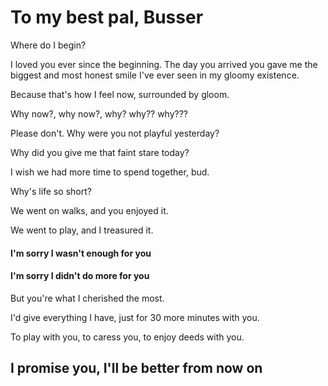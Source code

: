 # To my best pal, Busser
Where do I begin?

I loved you ever since the beginning. The day you arrived you gave me the biggest and most honest smile I've ever seen in my gloomy existence.

Because that's how I feel now, surrounded by gloom.

Why now?, why now?, why? why?? why???

Please don't. Why were you not playful yesterday?

Why did you give me that faint stare today?

I wish we had more time to spend together, bud.

Why's life so short?

We went on walks, and you enjoyed it.

We went to play, and I treasured it.

#### I'm sorry I wasn't enough for you
#### I'm sorry I didn't do more for you

But you're what I cherished the most.

I'd give everything I have, just for 30 more minutes with you.

To play with you, to caress you, to enjoy deeds with you.

## I promise you, I'll be better from now on